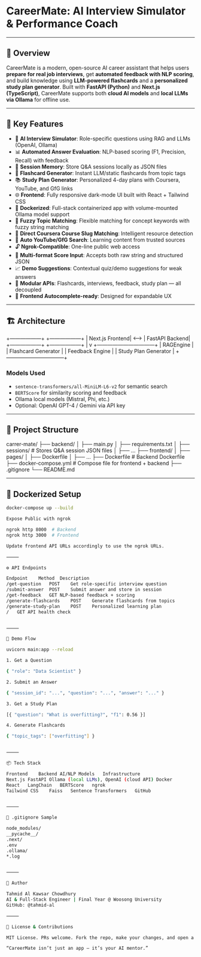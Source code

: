 # CareerMate: AI Interview Simulator & Performance Coach

---

## 🌟 Overview

CareerMate is a modern, open-source AI career assistant that helps users **prepare for real job interviews**, get **automated feedback with NLP scoring**, and build knowledge using **LLM-powered flashcards** and a **personalized study plan generator**. Built with **FastAPI (Python)** and **Next.js (TypeScript)**, CareerMate supports both **cloud AI models** and **local LLMs via Ollama** for offline use.

---

## 🚀 Key Features

* 🎤 **AI Interview Simulator**: Role-specific questions using RAG and LLMs (OpenAI, Ollama)
* 📊 **Automated Answer Evaluation**: NLP-based scoring (F1, Precision, Recall) with feedback
* 💾 **Session Memory**: Store Q&A sessions locally as JSON files
* 🧠 **Flashcard Generator**: Instant LLM/static flashcards from topic tags
* 📚 **Study Plan Generator**: Personalized 4-day plans with Coursera, YouTube, and GfG links
* 🌐 **Frontend**: Fully responsive dark-mode UI built with React + Tailwind CSS
* 🐳 **Dockerized**: Full-stack containerized app with volume-mounted Ollama model support
* 🔁 **Fuzzy Topic Matching**: Flexible matching for concept keywords with fuzzy string matching
* 📌 **Direct Coursera Course Slug Matching**: Intelligent resource detection
* 🎥 **Auto YouTube/GfG Search**: Learning content from trusted sources
* 🔓 **Ngrok-Compatible**: One-line public web access
* 🔣 **Multi-format Score Input**: Accepts both raw string and structured JSON
* 📈 **Demo Suggestions**: Contextual quiz/demo suggestions for weak answers
* 🧩 **Modular APIs**: Flashcards, interviews, feedback, study plan — all decoupled
* 🔄 **Frontend Autocomplete-ready**: Designed for expandable UX

---

## 🏗️ Architecture

+——————+           +——————+
|   Next.js Frontend| <——> |    FastAPI Backend|
+——————+           +——————+
|
v
+———————————+
|  RAGEngine                      |
|  Flashcard Generator            |
|  Feedback Engine                |
|  Study Plan Generator           |
+———————————+

### Models Used

* `sentence-transformers/all-MiniLM-L6-v2` for semantic search
* `BERTScore` for similarity scoring and feedback
* Ollama local models (Mistral, Phi, etc.)
* Optional: OpenAI GPT-4 / Gemini via API key

---

## 📁 Project Structure

carrer-mate/
├── backend/
│   ├── main.py
│   ├── requirements.txt
│   ├── sessions/               # Stores Q&A session JSON files
│   ├── …
├── frontend/
│   ├── pages/
│   ├── Dockerfile
│   ├── …
├── Dockerfile                 # Backend Dockerfile
├── docker-compose.yml         # Compose file for frontend + backend
├── .gitignore
└── README.md

---

## 🐳 Dockerized Setup

```bash
docker-compose up --build

Expose Public with ngrok

ngrok http 8000  # Backend
ngrok http 3000  # Frontend

Update frontend API URLs accordingly to use the ngrok URLs.

⸻

⚙️ API Endpoints

Endpoint	Method	Description
/get-question	POST	Get role-specific interview question
/submit-answer	POST	Submit answer and store in session
/get-feedback	GET	NLP-based feedback + scoring
/generate-flashcards	POST	Generate flashcards from topics
/generate-study-plan	POST	Personalized learning plan
/	GET	API health check


⸻

🧪 Demo Flow

uvicorn main:app --reload

1. Get a Question

{ "role": "Data Scientist" }

2. Submit an Answer

{ "session_id": "...", "question": "...", "answer": "..." }

3. Get a Study Plan

[{ "question": "What is overfitting?", "f1": 0.56 }]

4. Generate Flashcards

{ "topic_tags": ["overfitting"] }


⸻

📦 Tech Stack

Frontend	Backend	AI/NLP Models	Infrastructure
Next.js	FastAPI	Ollama (local LLMs), OpenAI (cloud API)	Docker
React	LangChain	BERTScore	ngrok
Tailwind CSS	Faiss	Sentence Transformers	GitHub


⸻

📄 .gitignore Sample

node_modules/
__pycache__/
.next/
.env
.ollama/
*.log


⸻

👤 Author

Tahmid Al Kawsar Chowdhury
AI & Full-Stack Engineer | Final Year @ Woosong University
GitHub: @tahmid-al

⸻

📜 License & Contributions

MIT License. PRs welcome. Fork the repo, make your changes, and open a PR.

“CareerMate isn’t just an app — it’s your AI mentor.”
